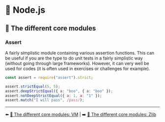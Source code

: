 # 🐢 Node.js

## 🌟 The different core modules

### Assert

A fairly simplistic module containing various assertion functions. This can be useful if you are the type to do unit tests in a fairly simplistic way (without going through large frameworks). However, it can very well be used for codes (it is often used in exercises or challenges for example).

```js
const assert = require("assert").strict;

assert.strictEqual(5, 5);
assert.deepStrictEqual({ a: "boo", { a: "boo" });
assert.notDeepStrictEqual({ a: 1, a: "1" });
assert.match("I will pass", /pass/);
```

---

⬅️ [🌟 The different core modules: VM](./vm.md) |
➡️ [🌟 The different core modules: Zlib](./zlib.md)
